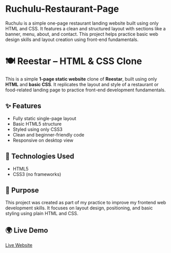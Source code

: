 # Ruchulu-Restaurant-Page
Ruchulu is a simple one-page restaurant landing website built using only HTML and CSS. It features a clean and structured layout with sections like a banner, menu, about, and contact. This project helps practice basic web design skills and layout creation using front-end fundamentals.



# 🍽️ Reestar – HTML & CSS Clone

This is a simple **1-page static website** clone of **Reestar**, built using only **HTML** and **basic CSS**. It replicates the layout and style of a restaurant or food-related landing page to practice front-end development fundamentals.

## ✨ Features

* Fully static single-page layout
* Basic HTML5 structure
* Styled using only CSS3
* Clean and beginner-friendly code
* Responsive on desktop view

## 🔧 Technologies Used

* HTML5
* CSS3 (no frameworks)

## 📌 Purpose

This project was created as part of my practice to improve my frontend web development skills. It focuses on layout design, positioning, and basic styling using plain HTML and CSS.



## 🌍 Live Demo

[Live Website](https://your-username.github.io/reestar-clone)

